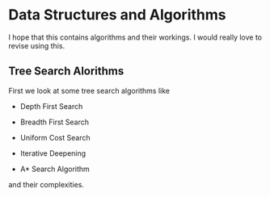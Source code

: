 # Data Structures and Algorithms
I hope that this contains algorithms and their workings. I would really love to revise using this.

## Tree Search Alorithms

First we look at some tree search algorithms like

- Depth First Search

- Breadth First Search

- Uniform Cost Search

- Iterative Deepening

- A* Search Algorithm

and their complexities.
